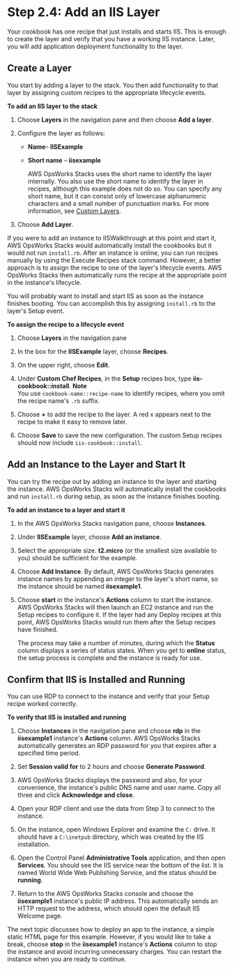 # Step 2\.4: Add an IIS Layer<a name="gettingstarted-windows-iis-layer"></a>

Your cookbook has one recipe that just installs and starts IIS\. This is enough to create the layer and verify that you have a working IIS instance\. Later, you will add application deployment functionality to the layer\.

## Create a Layer<a name="w3ab2c11c39c15c21c21b5"></a>

You start by adding a layer to the stack\. You then add functionality to that layer by assigning custom recipes to the appropriate lifecycle events\.

**To add an IIS layer to the stack**

1. Choose **Layers** in the navigation pane and then choose **Add a layer**\.

1. Configure the layer as follows:

   + **Name**– **IISExample** 

   + **Short name** – **iisexample**

     AWS OpsWorks Stacks uses the short name to identify the layer internally\. You also use the short name to identify the layer in recipes, although this example does not do so\. You can specify any short name, but it can consist only of lowercase alphanumeric characters and a small number of punctuation marks\. For more information, see [Custom Layers](workinglayers-custom.md)\.

1. Choose **Add Layer**\.

If you were to add an instance to IISWalkthrough at this point and start it, AWS OpsWorks Stacks would automatically install the cookbooks but it would not run `install.rb`\. After an instance is online, you can run recipes manually by using the Execute Recipes stack command\. However, a better approach is to assign the recipe to one of the layer's lifecycle events\. AWS OpsWorks Stacks then automatically runs the recipe at the appropriate point in the instance's lifecycle\.

You will probably want to install and start IIS as soon as the instance finishes booting\. You can accomplish this by assigning `install.rb` to the layer's Setup event\.

**To assign the recipe to a lifecycle event**

1. Choose **Layers** in the navigation pane

1. In the box for the **IISExample** layer, choose **Recipes**\.

1. On the upper right, choose **Edit**\.

1. Under **Custom Chef Recipes**, in the **Setup** recipes box, type **iis\-cookbook::install**\. 
**Note**  
You use `cookbook-name::recipe-name` to identify recipes, where you omit the recipe name's `.rb` suffix\.

1. Choose **\+** to add the recipe to the layer\. A red x appears next to the recipe to make it easy to remove later\.

1. Choose **Save** to save the new configuration\. The custom Setup recipes should now include `iis-cookbook::install`\.

## Add an Instance to the Layer and Start It<a name="w3ab2c11c39c15c21c21b7"></a>

You can try the recipe out by adding an instance to the layer and starting the instance\. AWS OpsWorks Stacks will automatically install the cookbooks and run `install.rb` during setup, as soon as the instance finishes booting\.

**To add an instance to a layer and start it**

1. In the AWS OpsWorks Stacks navigation pane, choose **Instances**\.

1. Under **IISExample** layer, choose **Add an instance**\. 

1. Select the appropriate size\. **t2\.micro** \(or the smallest size available to you\) should be sufficient for the example\.

1. Choose **Add Instance**\. By default, AWS OpsWorks Stacks generates instance names by appending an integer to the layer's short name, so the instance should be named **iisexample1**\.

1. Choose **start** in the instance's **Actions** column to start the instance\. AWS OpsWorks Stacks will then launch an EC2 instance and run the Setup recipes to configure it\. If the layer had any Deploy recipes at this point, AWS OpsWorks Stacks would run them after the Setup recipes have finished\.

   The process may take a number of minutes, during which the **Status** column displays a series of status states\. When you get to **online** status, the setup process is complete and the instance is ready for use\.

## Confirm that IIS is Installed and Running<a name="w3ab2c11c39c15c21c21b9"></a>

You can use RDP to connect to the instance and verify that your Setup recipe worked correctly\.

**To verify that IIS is installed and running**

1. Choose **Instances** in the navigation pane and choose **rdp** in the **iisexample1** instance's **Actions** column\. AWS OpsWorks Stacks automatically generates an RDP password for you that expires after a specified time period\.

1. Set **Session valid for** to 2 hours and choose **Generate Password**\.

1. AWS OpsWorks Stacks displays the password and also, for your convenience, the instance's public DNS name and user name\. Copy all three and click **Acknowledge and close**\.

1. Open your RDP client and use the data from Step 3 to connect to the instance\.

1. On the instance, open Windows Explorer and examine the `C:` drive\. It should have a `C:\inetpub` directory, which was created by the IIS installation\.

1. Open the Control Panel **Administrative Tools** application, and then open **Services**\. You should see the IIS service near the bottom of the list\. It is named World Wide Web Publishing Service, and the status should be **running**\.

1. Return to the AWS OpsWorks Stacks console and choose the **iisexample1** instance's public IP address\. This automatically sends an HTTP request to the address, which should open the default IIS Welcome page\.

The next topic discusses how to deploy an app to the instance, a simple static HTML page for this example\. However, if you would like to take a break, choose **stop** in the **iisexample1** instance's **Actions** column to stop the instance and avoid incurring unnecessary charges\. You can restart the instance when you are ready to continue\.